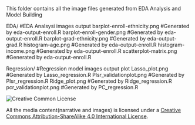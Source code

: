   This folder contains all the image files generated from EDA Analysis and Model Building
 

  EDA/                             #EDA Analsysi images output
    barplot-enroll-ethnicity.png   #Generated by eda-output-enroll.R
    barplot-enroll-gender.png      #Generated by eda-output-enroll.R
    barplot-grad-ethnicity.png     #Generated by eda-output-grad.R
    histogram-age.png              #Generated by eda-output-enroll.R
    histogram-income.png           #Generated by eda-output-enroll.R
    scatterplot-matrix.png         #Generated by eda-output-enroll.R
  
  Regression/                 #Regression model images output plot
     Lasso_plot.png           #Generated by Lasso_regression.R 
     Plsr_validationplot.png  #Generated by Plsr_regression.R
     Ridge_plot.png           #Generated by Ridge_regression.R
     pcr_validationplot.png   #Generated by PC_regression.R


![Creative Common License](https://i.creativecommons.org/l/by/4.0/88x31.png)


All the media content(narrative and images) is licensed under a [Creative Commons Attribution-ShareAlike 4.0 International License](https://creativecommons.org/licenses/by-sa/4.0/).
